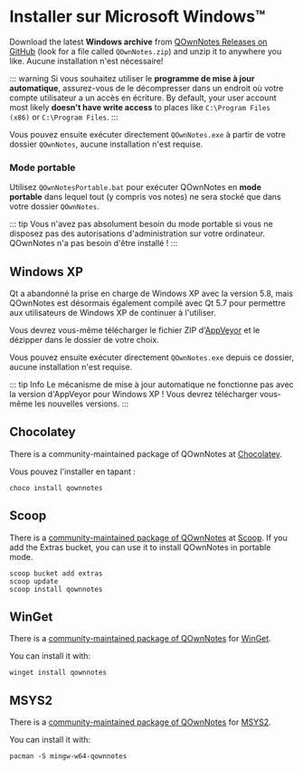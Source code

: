 # Installer sur Microsoft Windows™

Download the latest **Windows archive** from [QOwnNotes Releases on GitHub](https://github.com/pbek/QOwnNotes/releases) (look for a file called `QOwnNotes.zip`) and unzip it to anywhere you like. Aucune installation n'est nécessaire!

::: warning
Si vous souhaitez utiliser le **programme de mise à jour automatique**, assurez-vous de le décompresser dans un endroit où votre compte utilisateur a un accès en écriture. By default, your user account most likely **doesn't have write access** to places like `C:\Program Files (x86)` or `C:\Program Files`.
:::

Vous pouvez ensuite exécuter directement `QOwnNotes.exe` à partir de votre dossier `QOwnNotes`, aucune installation n'est requise.

### Mode portable

Utilisez `QOwnNotesPortable.bat` pour exécuter QOwnNotes en **mode portable** dans lequel tout (y compris vos notes) ne sera stocké que dans votre dossier `QOwnNotes`.

::: tip
Vous n'avez pas absolument besoin du mode portable si vous ne disposez pas des autorisations d'administration sur votre ordinateur. QOwnNotes n'a pas besoin d'être installé !
:::

## Windows XP

Qt a abandonné la prise en charge de Windows XP avec la version 5.8, mais QOwnNotes est désormais également compilé avec Qt 5.7 pour permettre aux utilisateurs de Windows XP de continuer à l'utiliser.

Vous devrez vous-même télécharger le fichier ZIP d'[AppVeyor](https://ci.appveyor.com/project/pbek/qownnotes/build/artifacts) et le dézipper dans le dossier de votre choix.

Vous pouvez ensuite exécuter directement `QOwnNotes.exe` depuis ce dossier, aucune installation n'est requise.

::: tip
Info
Le mécanisme de mise à jour automatique ne fonctionne pas avec la version d'AppVeyor pour Windows XP !
Vous devrez télécharger vous-même les nouvelles versions.
:::

## Chocolatey

There is a community-maintained package of QOwnNotes at [Chocolatey](https://chocolatey.org/packages/qownnotes/).

Vous pouvez l'installer en tapant :

```shell
choco install qownnotes
```

## Scoop

There is a [community-maintained package of QOwnNotes](https://github.com/ScoopInstaller/Extras/blob/master/bucket/qownnotes.json) at [Scoop](https://scoop.sh/). If you add the Extras bucket, you can use it to install QOwnNotes in portable mode.

```shell
scoop bucket add extras
scoop update
scoop install qownnotes
```

## WinGet

There is a [community-maintained package of QOwnNotes](https://github.com/microsoft/winget-pkgs/tree/master/manifests/p/pbek/QOwnNotes) for [WinGet](https://github.com/microsoft/winget-cli).

You can install it with:

```shell
winget install qownnotes
```

## MSYS2

There is a [community-maintained package of QOwnNotes](https://packages.msys2.org/base/mingw-w64-qownnotes) for [MSYS2](hhttps://www.msys2.org/).

You can install it with:

```shell
pacman -S mingw-w64-qownnotes
```
